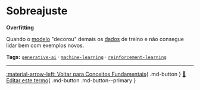 # Sobreajuste

**Overfitting**

Quando o [modelo](../conceitos-fundamentais/modelo.md) "decorou" demais os [dados](../conceitos-fundamentais/dados.md) de treino e não consegue lidar bem com exemplos novos.


**Tags:** [`generative-ai`](../tags.md#generative-ai) · [`machine-learning`](../tags.md#machine-learning) · [`reinforcement-learning`](../tags.md#reinforcement-learning)

---

[:material-arrow-left: Voltar para Conceitos Fundamentais](index.md){ .md-button }
[📝 Editar este termo](https://github.com/seu-usuario/glossario-ia/edit/main/glossario.yaml){ .md-button .md-button--primary }
